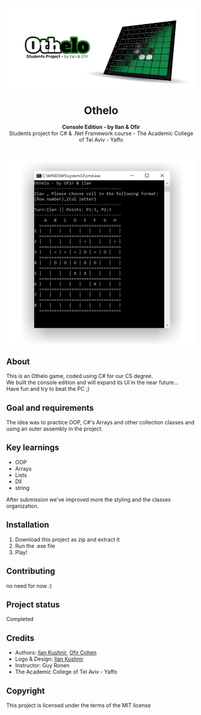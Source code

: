 <div align="center"><img src="design/Logo.png"></div>
<h1 align="center">Othelo</h1>
<p align="center"><strong>Console Edition - by Ilan & Ofir</strong>
<br>Students project for C# & .Net Framework course - The Academic College of Tel Aviv - Yaffo</p>
<br/>
<div align="center"><img src="design/Demo.png"></img></div>
<h2>About</h2>
This is an Othelo game, coded using C# for our CS degree.
<br/>We built the console edition and will expand its UI in the near future...
<br/>Have fun and try to beat the PC ;)

<h2>Goal and requirements</h2>

The idea was to practice OOP, C#'s Arrays and other collection classes and using an outer assembly in the project.

<h2>Key learnings</h2>

- OOP 
- Arrays
- Lists
- Dll
- string

After submission we've improved more the styling and the classes organization.

<h2>Installation</h2>

1. Download this project as zip and extract it
2. Run the .exe file
3. Play!

<h2>Contributing</h2>
no need for now :)

<h2>Project status</h2>
Completed

<h2>Credits</h2>

- Authors: <a href="mailto:ilan.kushnir@gmail.com" target="_blank">Ilan Kushnir</a>, <a href="mailto:ofir5300@gmail.com" target="_blank">Ofir Cohen</a>
- Logo & Design: <a href="mailto:ilan.kushnir@gmail.com" target="_blank">Ilan Kushnir</a>
- Instructor: Guy Ronen
- The Academic College of Tel Aviv - Yaffo

<h2>Copyright</h2>
This project is licensed under the terms of the MIT license 
